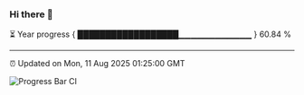 ### Hi there 👋

⏳ Year progress { ██████████████████▁▁▁▁▁▁▁▁▁▁▁▁ } 60.84 %

---

⏰ Updated on Mon, 11 Aug 2025 01:25:00 GMT

![Progress Bar CI](https://github.com/liununu/liununu/workflows/Progress%20Bar%20CI/badge.svg)
